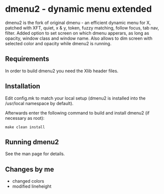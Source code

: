 dmenu2 - dynamic menu extended
==============================
dmenu2 is the fork of original dmenu - an efficient dynamic menu for X, patched with XFT, quiet, x & y, token, fuzzy matching, follow focus, tab nav, filter.
Added option to set screen on which dmenu apperars, as long as opacity, window class and window name.
Also allows to dim screen with selected color and opacity while dmenu2 is running.


Requirements
------------
In order to build dmenu2 you need the Xlib header files.


Installation
------------
Edit config.mk to match your local setup (dmenu2 is installed into
the /usr/local namespace by default).

Afterwards enter the following command to build and install dmenu2
(if necessary as root):

    make clean install


Running dmenu2
-------------
See the man page for details.

Changes by me
------------
* changed colors
* modified lineheight

